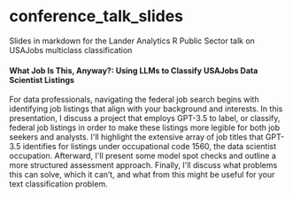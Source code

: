 # conference_talk_slides
Slides in markdown for the Lander Analytics R Public Sector talk on USAJobs multiclass classification


#### What Job Is This, Anyway?: Using LLMs to Classify USAJobs Data Scientist Listings

For data professionals, navigating the federal job search begins with identifying job listings that align with your background and interests. In this presentation, I discuss a project that employs GPT-3.5 to label, or classify, federal job listings in order to make these listings more legible for both job seekers and analysts. I'll highlight the extensive array of job titles that GPT-3.5 identifies for listings under occupational code 1560, the data scientist occupation. Afterward, I'll present some model spot checks and outline a more structured assessment approach. Finally, I'll discuss what problems this can solve, which it can’t, and what from this might be useful for your text classification problem. 
